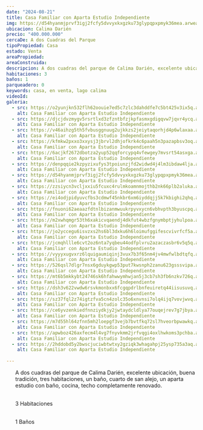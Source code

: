 ```yaml
---
date: "2024-08-21"
title: Casa Familiar con Aparta Estudio Independiente
img: https://d54hyanmjprvf3igj2fcfy5dvvyxkxgzku73glypqpxpmyk36mea.arweave.net/H3h8AaxL41LtBk6KIuOjrXF1XNlVP7MvD4Pu9mFb8wg
ubicacion: Calima Darién
precio: "400.000.000"
cercaDe: A dos Cuadras del Parque
tipoPropiedad: Casa
estado: Venta
areaPropiedad:
areaConstruida:
descripcion: A dos cuadras del parque de Calima Darién, excelente ubicación, buena tradición, tres habitaciones, un baño, cuarto de san alejo, un aparta estudio con baño, cocina, techo completamente renovado. 3 Habitaciones, 1 Baño
habitaciones: 3
baños: 1
parqueadero: 0
keywords: casa, en venta, lago calima
videoId: 
galeria:
  - src: https://o2yunjkn532flh62oouie7ed5c7zlc3dahddfe7c5bt425v3ix5q.arweave.net/drFGpU3u9FWf2nOognyD6L-Vi2MBxjKT4uhnzXa7Rfs
    alt: Casa Familiar con Aparta Estudio Independiente
  - src: https://djcjdvzmygv5rsrtlxd3zfzntbfzjkpfasmxgdigqvw7jqvr4ycq.arweave.net/GkSR1yzBq9jKM13HvJctmEuUqeUEmXMNBoVt9MKx5gU
    alt: Casa Familiar con Aparta Estudio Independiente
  - src: https://v46aihzg5th5fvbusggnuug2ujkkzs2jeiytaqorhjd4p6wlaxaa.arweave.net/rzwEHybsz9LUNJGM2lDaolSsy0kiMTBB0TpHx_rLBcA
    alt: Casa Familiar con Aparta Estudio Independiente
  - src: https://kfmkw2pxxo3xxysj3jbrvl2dhjofkrk4c6paah5n3pazapbsv3oq.arweave.net/UVirafe7t3viSdpDGq9DOlxVRVwXngAfrdvBkDwyrt0
    alt: Casa Familiar con Aparta Estudio Independiente
  - src: https://6acjkf2672dbotza2yup52qqforcypq4vfewgey7mvsrt54asxga.arweave.net/8ASVF17-hhdPINYo_uoQK6IsPhypSWMTH2VlGfeAlcw
    alt: Casa Familiar con Aparta Estudio Independiente
  - src: https://denpqqie2kzpyzixufys3tpoiunzjfd2widwd4j4lm3ibdaw4lja.arweave.net/GRr4QQTSsvxlF6FxLc3uRRuUlHqyB2HxPFs2gIwW4tI
    alt: Casa Familiar con Aparta Estudio Independiente
  - src: https://d54hyanmjprvf3igj2fcfy5dvvyxkxgzku73glypqpxpmyk36mea.arweave.net/H3h8AaxL41LtBk6KIuOjrXF1XNlVP7MvD4Pu9mFb8wg
    alt: Casa Familiar con Aparta Estudio Independiente
  - src: https://zzsiycn3vcljxxiu5fcuxc4rulmkoamnmojthb2nk66plb2aluka.arweave.net/zmSMCbuolpvdFOlFS4uRotinAY1jkzOHTVe89YdAXRQ
    alt: Casa Familiar con Aparta Estudio Independiente
  - src: https://ei4odjpidyuvcfbs3cdmwf45nkbr6xm6iyddqjj5k7kbighi2qhq.arweave.net/IjjhpegeKVEUMtiGyxedaoMfXZ5GBjglPVfUFBjo1A8
    alt: Casa Familiar con Aparta Estudio Independiente
  - src: https://fnuoni62aeaazfdtnlbizanmwuukrpyvxycn6vbhvpth3byuscpq.arweave.net/K2jmo9oBAAyUc2rCjIGstSiovxW-BN9UJ6vmfYcUkJ8
    alt: Casa Familiar con Aparta Estudio Independiente
  - src: https://m2xwhqmgr53th6xakicvqaendj4dkfut4wbzfgnymbptjyhulpoa.arweave.net/Zq9jwYaPdzP64FIFWACNGng1FpPlg5KZuGBfNOD0W9w
    alt: Casa Familiar con Aparta Estudio Independiente
  - src: https://jo2yccegu6isvzxs2hs6bl3dxku6h6loimufggifescvivrfcf5a.arweave.net/S7WBCIankSrm8tHl4K9juqnj-W5DKFMZBSSFVFYlEXo
    alt: Casa Familiar con Aparta Estudio Independiente
  - src: https://jcmqhllle6cvt2oz6nta7yqbeu44odfplvru2azaczasbr6v5q5q.arweave.net/SJkDrWsnhVnp2fNmD-IBJTnHDK9dY00DIBZBIMfV7Ds
    alt: Casa Familiar con Aparta Estudio Independiente
  - src: https://vyyyxugvxrz6lquigaumiqinj3vux7b3f65nm4jv4mwfwlbdtqfq.arweave.net/rjGL0NW8c-XCiDAoxEENTutL_DsvutZxNeMsWywjnAs
    alt: Casa Familiar con Aparta Estudio Independiente
  - src: https://526qsl7dlgr7nsx6gduykgwp53put7kwsnph2zanu623gsssvipa.arweave.net/7r0JL-NZo_bK_jDphRrP7t9J_VaTXn1kDae1s0pSqh4
    alt: Casa Familiar con Aparta Estudio Independiente
  - src: https://mt6b5mkkybt24746sk6hfahwwymhwjan5j3cb7sh3fb6nzkv726q.arweave.net/ZPwesUrAZ65_npK8coD2thh7JA3qdiD-R9lD5uVV_r0
    alt: Casa Familiar con Aparta Estudio Independiente
  - src: https://dsh3v622vwdw6rsvkmonbxx6fcgqpdrlbnfeuiretq44iisusuvq.arweave.net/HI-6-1qth29GVVMc0N7-KI0HjisLSkoiJJw5xCJUlSs
    alt: Casa Familiar con Aparta Estudio Independiente
  - src: https://sz37fql2z74igtzfva5cn4zolc35o6xnvnsi7olq4ijq7vovjwvq.arweave.net/lnfywXrP-INPJag6JvMuWLfXeu2rZI-5cOITD9XVTas
    alt: Casa Familiar con Aparta Estudio Independiente
  - src: https://ce6yvzenkiedfnnziydkjy2jwtaydcldlya77ouqejrev7g7jbya.arweave.net/ET2K5I1SCDK1uUYGpONJtMGBiWNeAf-6kCJiSvzfSHA
    alt: Casa Familiar con Aparta Estudio Independiente
  - src: https://m7d55hl64zfnn5mh2loepgf3vejb7bvtfkq72sl7hveorbpwawkq.arweave.net/Z8fenX7mStb1h9LcR5i7qRIfhrMqof1Jfz1I6IX2BZU
    alt: Casa Familiar con Aparta Estudio Independiente
  - src: https://apwboz426axfecm4l4vg7fnyvkmm2jrfvqgi4oxlhwkoms3pchba.arweave.net/A-wXZ5rwLlIJnF8qb5W4qpjNJiWsDI466z2U5ktvEcI
    alt: Casa Familiar con Aparta Estudio Independiente
  - src: https://2hddobd5y2bwscjuciwbtwtxy2gziqk3whagahpj25ysp735a3aq.arweave.net/0cY3BH3Gg2kJNBIsGdp3xo2UQVuxwGAd6ddxJ_99BsE
    alt: Casa Familiar con Aparta Estudio Independiente
  
---
```

<ul>
A dos cuadras del parque de Calima Darién, excelente ubicación, buena tradición, tres habitaciones, un baño, cuarto de san alejo, un aparta estudio con baño, cocina, techo completamente renovado. <br><br>

3 Habitaciones<br><br>

1 Baños
</ul>